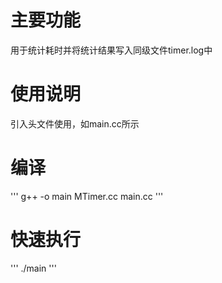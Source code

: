 # 主要功能

用于统计耗时并将统计结果写入同级文件timer.log中

# 使用说明

引入头文件使用，如main.cc所示

# 编译
'''
g++ -o main MTimer.cc main.cc
'''

# 快速执行

'''
./main
'''

